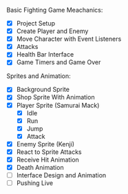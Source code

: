 Basic Fighting Game Meachanics:
- [X] Project Setup
- [X] Create Player and Enemy
- [X] Move Character with Event Listeners
- [X] Attacks
- [X] Health Bar Interface
- [X] Game Timers and Game Over

Sprites and Animation:
- [X] Background Sprite
- [X] Shop Sprite With Animation
- [X] Player Sprite (Samurai Mack)
    - [X] Idle
    - [X] Run
    - [X] Jump
    - [X] Attack
- [X] Enemy Sprite (Kenji)
- [X] React to Sprite Attacks
- [X] Receive Hit Animation
- [X] Death Animation
- [ ] Interface Design and Animation
- [ ] Pushing Live
